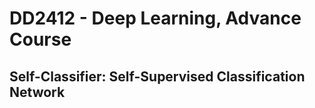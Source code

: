 # DD2412 - Deep Learning, Advance Course

## Self-Classifier: Self-Supervised Classification Network

